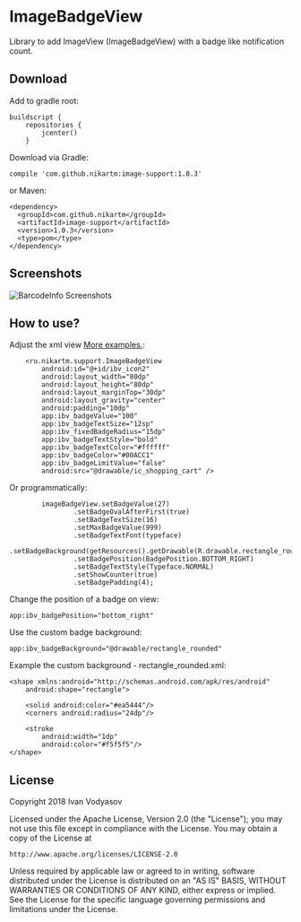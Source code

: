 # ImageBadgeView
Library to add ImageView (ImageBadgeView) with a badge like notification count.
## Download
Add to gradle root:
```
buildscript {
    repositories {
        jcenter()
    }
```
Download via Gradle:
```
compile 'com.github.nikartm:image-support:1.0.3'
```
or Maven:
```
<dependency>
  <groupId>com.github.nikartm</groupId>
  <artifactId>image-support</artifactId>
  <version>1.0.3</version>
  <type>pom</type>
</dependency>
```
## Screenshots
![BarcodeInfo Screenshots](https://raw.githubusercontent.com/nikartm/Image-Support/master/screenshots/sct_1.png)
## How to use?
Adjust the xml view [More examples.](https://github.com/nikartm/Image-Support/blob/master/app/src/main/res/layout/activity_main.xml):
```
    <ru.nikartm.support.ImageBadgeView
        android:id="@+id/ibv_icon2"
        android:layout_width="80dp"
        android:layout_height="80dp"
        android:layout_marginTop="30dp"
        android:layout_gravity="center"
        android:padding="10dp"
        app:ibv_badgeValue="100"
        app:ibv_badgeTextSize="12sp"
        app:ibv_fixedBadgeRadius="15dp"
        app:ibv_badgeTextStyle="bold"
        app:ibv_badgeTextColor="#ffffff"
        app:ibv_badgeColor="#00ACC1"
        app:ibv_badgeLimitValue="false"
        android:src="@drawable/ic_shopping_cart" />
```
Or programmatically:
```
        imageBadgeView.setBadgeValue(27)
                .setBadgeOvalAfterFirst(true)
                .setBadgeTextSize(16)
                .setMaxBadgeValue(999)
                .setBadgeTextFont(typeface)
                .setBadgeBackground(getResources().getDrawable(R.drawable.rectangle_rounded))
                .setBadgePosition(BadgePosition.BOTTOM_RIGHT)
                .setBadgeTextStyle(Typeface.NORMAL)
                .setShowCounter(true)
                .setBadgePadding(4);
```
Change the position of a badge on view:
```
app:ibv_badgePosition="bottom_right"
```
Use the custom badge background:
```
app:ibv_badgeBackground="@drawable/rectangle_rounded"
```
Example the custom background - rectangle_rounded.xml:
```
<shape xmlns:android="http://schemas.android.com/apk/res/android"
    android:shape="rectangle">

    <solid android:color="#ea5444"/>
    <corners android:radius="24dp"/>

    <stroke
        android:width="1dp"
        android:color="#f5f5f5"/>
</shape>
```

## License
Copyright 2018 Ivan Vodyasov

Licensed under the Apache License, Version 2.0 (the "License");
you may not use this file except in compliance with the License.
You may obtain a copy of the License at

    http://www.apache.org/licenses/LICENSE-2.0

Unless required by applicable law or agreed to in writing, software
distributed under the License is distributed on an "AS IS" BASIS,
WITHOUT WARRANTIES OR CONDITIONS OF ANY KIND, either express or implied.
See the License for the specific language governing permissions and
limitations under the License.
